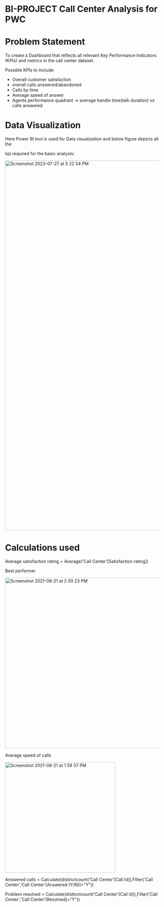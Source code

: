 # BI-PROJECT Call Center Analysis for PWC

# Problem Statement

To create a Dashboard that reflects all relevant Key Performance Indicators (KPIs) and metrics in the call center dataset.

Possible KPIs to include:

* Overall customer satisfaction
* overall calls answered/abandoned
* Calls by time
* Average speed of answer
* Agents performance quadrant -> average handle time(talk duration) vs calls answered

# Data Visualization

Here Power BI tool is used for Data visualization and below figure depicts all the

kpi required for the basic analysis:






<img width="1210" alt="Screenshot 2023-07-27 at 5 22 54 PM" src="https://github.com/sruthi-sru/BI-PROJECT/assets/71058362/64ce335f-cc14-4f2f-b8e8-a6a1b84487d2">


# Calculations used

Average satisfaction rating = Average('Call Center'[Satisfaction rating])

Best performer 

<img width="558" alt="Screenshot 2021-08-21 at 2 00 23 PM" src="https://github.com/sruthi-sru/BI-PROJECT/assets/71058362/6c36ad1a-e2b4-41f7-894e-80452eca33b3">


Average speed of calls

<img width="361" alt="Screenshot 2021-08-21 at 1 59 37 PM" src="https://github.com/sruthi-sru/BI-PROJECT/assets/71058362/7bef68a7-4a26-4235-b179-9465b3de24c8">


Answered calls = Calculate(distinctcount('Call Center'[Call Id]),Filter('Call Center','Call Center'[Answered (Y/N)]="Y")) 

Problem resolved = Calculate(distinctcount('Call Center'[Call Id]),Filter('Call Center','Call Center'[Resolved]="Y"))
